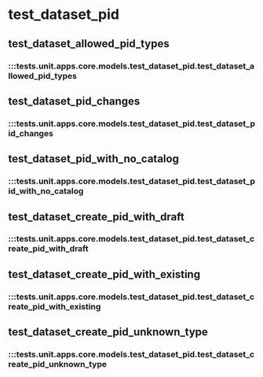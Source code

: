 # test_dataset_pid

## test_dataset_allowed_pid_types

### :::tests.unit.apps.core.models.test_dataset_pid.test_dataset_allowed_pid_types

## test_dataset_pid_changes

### :::tests.unit.apps.core.models.test_dataset_pid.test_dataset_pid_changes

## test_dataset_pid_with_no_catalog

### :::tests.unit.apps.core.models.test_dataset_pid.test_dataset_pid_with_no_catalog

## test_dataset_create_pid_with_draft

### :::tests.unit.apps.core.models.test_dataset_pid.test_dataset_create_pid_with_draft

## test_dataset_create_pid_with_existing

### :::tests.unit.apps.core.models.test_dataset_pid.test_dataset_create_pid_with_existing

## test_dataset_create_pid_unknown_type

### :::tests.unit.apps.core.models.test_dataset_pid.test_dataset_create_pid_unknown_type

